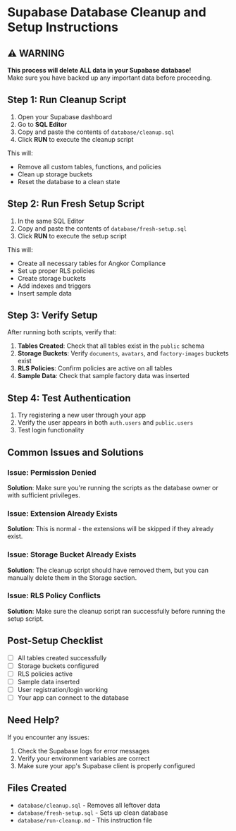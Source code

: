 # Supabase Database Cleanup and Setup Instructions

## ⚠️ WARNING
**This process will delete ALL data in your Supabase database!**  
Make sure you have backed up any important data before proceeding.

## Step 1: Run Cleanup Script

1. Open your Supabase dashboard
2. Go to **SQL Editor**
3. Copy and paste the contents of `database/cleanup.sql`
4. Click **RUN** to execute the cleanup script

This will:
- Remove all custom tables, functions, and policies
- Clean up storage buckets
- Reset the database to a clean state

## Step 2: Run Fresh Setup Script

1. In the same SQL Editor
2. Copy and paste the contents of `database/fresh-setup.sql`
3. Click **RUN** to execute the setup script

This will:
- Create all necessary tables for Angkor Compliance
- Set up proper RLS policies
- Create storage buckets
- Add indexes and triggers
- Insert sample data

## Step 3: Verify Setup

After running both scripts, verify that:

1. **Tables Created**: Check that all tables exist in the `public` schema
2. **Storage Buckets**: Verify `documents`, `avatars`, and `factory-images` buckets exist
3. **RLS Policies**: Confirm policies are active on all tables
4. **Sample Data**: Check that sample factory data was inserted

## Step 4: Test Authentication

1. Try registering a new user through your app
2. Verify the user appears in both `auth.users` and `public.users`
3. Test login functionality

## Common Issues and Solutions

### Issue: Permission Denied
**Solution**: Make sure you're running the scripts as the database owner or with sufficient privileges.

### Issue: Extension Already Exists
**Solution**: This is normal - the extensions will be skipped if they already exist.

### Issue: Storage Bucket Already Exists
**Solution**: The cleanup script should have removed them, but you can manually delete them in the Storage section.

### Issue: RLS Policy Conflicts
**Solution**: Make sure the cleanup script ran successfully before running the setup script.

## Post-Setup Checklist

- [ ] All tables created successfully
- [ ] Storage buckets configured
- [ ] RLS policies active
- [ ] Sample data inserted
- [ ] User registration/login working
- [ ] Your app can connect to the database

## Need Help?

If you encounter any issues:
1. Check the Supabase logs for error messages
2. Verify your environment variables are correct
3. Make sure your app's Supabase client is properly configured

## Files Created

- `database/cleanup.sql` - Removes all leftover data
- `database/fresh-setup.sql` - Sets up clean database
- `database/run-cleanup.md` - This instruction file 